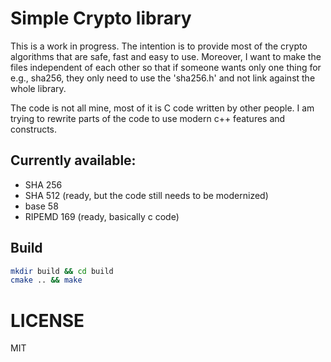 # Simple Crypto library

This is a work in progress. The intention is to provide most of the crypto algorithms that are safe, fast and easy to use. Moreover, I want to make the files independent of each other so that if someone wants only one thing for e.g., sha256, they only need to use the 'sha256.h' and not link against the whole library.

The code is not all mine, most of it is C code written by other people. I am trying to rewrite parts of the code to use modern c++ features and constructs.

## Currently available:
- SHA 256
- SHA 512 (ready, but the code still needs to be modernized)
- base 58
- RIPEMD 169 (ready, basically c code)

## Build

```sh
mkdir build && cd build
cmake .. && make
```

# LICENSE

MIT
